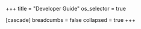 +++
title = "Developer Guide"
os_selector = true

[cascade]
breadcumbs = false
collapsed = true
+++
